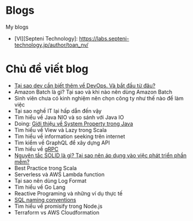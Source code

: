 # Blogs
My blogs
- [VI][Septeni Technology]: https://labs.septeni-technology.jp/author/toan_nv/

# Chủ đề viết blog
- [Tại sao dev cần biết thêm về DevOps. Và bắt đầu từ đâu?](https://labs.septeni-technology.jp/continuous-integration/devops-la-gi-tai-sao-developer-nen-biet-va-bat-dau-tu-dau/)
- Amazon Batch là gì? Tại sao và khi nào nên dùng Amazon Batch
- Sinh viên chưa có kinh nghiệm nên chọn công ty như thế nào để làm việc
- Tại sao nghề IT lại hấp dẫn đến vậy
- Tìm hiểu về Java NIO và so sánh với Java IO
- Doing: [Giới thiệu về System Property trong Java](https://github.com/nguyentoanit/tutorial/blob/master/programing-languages/scala/system-property-en.md)
- Tìm hiểu về View và Lazy trong Scala
- Tìm hiểu về information seeking trên internet
- Tìm kiểm về GraphQL để xây dựng API
- Tìm hiểu về [gRPC](https://grpc.io/docs/guides/)
- [Nguyên tắc SOLID là gì? Tại sao nên áp dụng vào việc phát triển phần mềm?](https://labs.septeni-technology.jp/none/nguyen-tac-solid-la-gi-tai-sao-nen-ap-dung-vao-viec-phat-trien-phan-mem/)
- Best Practice trong Scala
- Serverless và AWS Lambda function
- Tại sao nên dùng Log Format
- Tìm hiểu về Go Lang
- Reactive Programing và những ví dụ thực tế
- [SQL naming conventions](https://launchbylunch.com/posts/2014/Feb/16/sql-naming-conventions/)
- Tìm hiểu về promisify trong Node.js
- Terraform vs AWS Cloudformation
